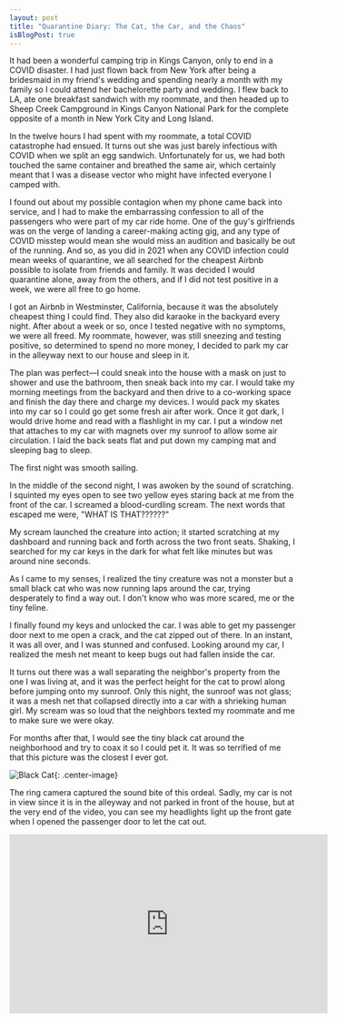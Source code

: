 ```yaml
---
layout: post
title: "Quarantine Diary: The Cat, the Car, and the Chaos"
isBlogPost: true
---
```

It had been a wonderful camping trip in Kings Canyon, only to end in a COVID disaster. I had just flown back from New York after being a bridesmaid in my friend's wedding and spending nearly a month with my family so I could attend her bachelorette party and wedding. I flew back to LA, ate one breakfast sandwich with my roommate, and then headed up to Sheep Creek Campground in Kings Canyon National Park for the complete opposite of a month in New York City and Long Island.

In the twelve hours I had spent with my roommate, a total COVID catastrophe had ensued. It turns out she was just barely infectious with COVID when we split an egg sandwich. Unfortunately for us, we had both touched the same container and breathed the same air, which certainly meant that I was a disease vector who might have infected everyone I camped with.

I found out about my possible contagion when my phone came back into service, and I had to make the embarrassing confession to all of the passengers who were part of my car ride home. One of the guy's girlfriends was on the verge of landing a career-making acting gig, and any type of COVID misstep would mean she would miss an audition and basically be out of the running. And so, as you did in 2021 when any COVID infection could mean weeks of quarantine, we all searched for the cheapest Airbnb possible to isolate from friends and family. It was decided I would quarantine alone, away from the others, and if I did not test positive in a week, we were all free to go home.

I got an Airbnb in Westminster, California, because it was the absolutely cheapest thing I could find. They also did karaoke in the backyard every night. After about a week or so, once I tested negative with no symptoms, we were all freed. My roommate, however, was still sneezing and testing positive, so determined to spend no more money, I decided to park my car in the alleyway next to our house and sleep in it.

The plan was perfect—I could sneak into the house with a mask on just to shower and use the bathroom, then sneak back into my car. I would take my morning meetings from the backyard and then drive to a co-working space and finish the day there and charge my devices. I would pack my skates into my car so I could go get some fresh air after work. Once it got dark, I would drive home and read with a flashlight in my car. I put a window net that attaches to my car with magnets over my sunroof to allow some air circulation. I laid the back seats flat and put down my camping mat and sleeping bag to sleep.

The first night was smooth sailing.

In the middle of the second night, I was awoken by the sound of scratching. I squinted my eyes open to see two yellow eyes staring back at me from the front of the car. I screamed a blood-curdling scream. The next words that escaped me were, "WHAT IS THAT??????"

My scream launched the creature into action; it started scratching at my dashboard and running back and forth across the two front seats. Shaking, I searched for my car keys in the dark for what felt like minutes but was around nine seconds.

As I came to my senses, I realized the tiny creature was not a monster but a small black cat who was now running laps around the car, trying desperately to find a way out. I don't know who was more scared, me or the tiny feline.

I finally found my keys and unlocked the car. I was able to get my passenger door next to me open a crack, and the cat zipped out of there. In an instant, it was all over, and I was stunned and confused. Looking around my car, I realized the mesh net meant to keep bugs out had fallen inside the car.

It turns out there was a wall separating the neighbor's property from the one I was living at, and it was the perfect height for the cat to prowl along before jumping onto my sunroof. Only this night, the sunroof was not glass; it was a mesh net that collapsed directly into a car with a shrieking human girl. My scream was so loud that the neighbors texted my roommate and me to make sure we were okay.

For months after that, I would see the tiny black cat around the neighborhood and try to coax it so I could pet it. It was so terrified of me that this picture was the closest I ever got.

![Black Cat]({{site.baseurl}}/assets/img/blog/black-cat.jpg){: .center-image}

The ring camera captured the sound bite of this ordeal. Sadly, my car is not in view since it is in the alleyway and not parked in front of the house, but at the very end of the video, you can see my headlights light up the front gate when I opened the passenger door to let the cat out.

<iframe width="560" height="315" src="https://www.youtube.com/embed/3YQt7NXRc8A?si=nJ49tdFC_qh0e_LB" title="YouTube video player" frameborder="0" allow="accelerometer; autoplay; clipboard-write; encrypted-media; gyroscope; picture-in-picture; web-share" referrerpolicy="strict-origin-when-cross-origin" allowfullscreen></iframe>